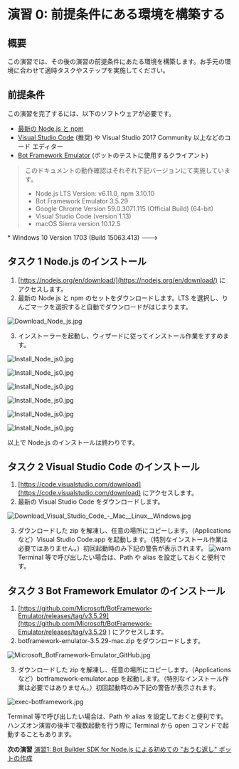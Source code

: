 # 演習 0: 前提条件にある環境を構築する

## 概要

この演習では、その後の演習の前提条件にあたる環境を構築します。お手元の環境に合わせて適時タスクやステップを実施してください。


## 前提条件
この演習を完了するには、以下のソフトウェアが必要です。

* [最新の Node.js と npm](https://nodejs.org/en/download)
* [Visual Studio Code](https://code.visualstudio.com/download) (推奨) や Visual Studio 2017 Community 以上などのコード エディター
* [Bot Framework Emulator](https://emulator.botframework.com/) (ボットのテストに使用するクライアント)

> このドキュメントの動作確認はそれぞれ下記バージョンにて実施しています。
>* Node.js LTS Version: v6.11.0,  npm 3.10.10
>* Bot Framework Emulator 3.5.29
>* Google Chrome Version 59.0.3071.115 (Official Build) (64-bit)
>* Visual Studio Code (version 1.13)
>* macOS Sierra version 10.12.5
<!--->* Windows 10 Version 1703 (Build 15063.413) --->

## タスク 1 Node.js のインストール
1. [https://nodejs.org/en/download/](https://nodejs.org/en/download/) にアクセスします。
2. 最新の Node.js と npm のセットをダウンロードします。LTS を選択し、りんごマークを選択すると自動でダウンロードがはじまります。

![Download_Node_js.jpg](./media/Download_Node_js.jpg)


3. インストーラーを起動し、ウィザードに従ってインストール作業をすすめます。

![Install_Node_js0.jpg](./media/Install_Node_js0.jpg)

![Install_Node_js0.jpg](./media/Install_Node_js1.jpg)

![Install_Node_js0.jpg](./media/Install_Node_js2.jpg)

![Install_Node_js0.jpg](./media/Install_Node_js3.jpg)

![Install_Node_js0.jpg](./media/Install_Node_js4.jpg)

![Install_Node_js0.jpg](./media/Install_Node_js5.jpg)

以上で Node.js のインストールは終わりです。

## タスク 2 Visual Studio Code のインストール
1. [https://code.visualstudio.com/download](https://code.visualstudio.com/download) にアクセスします。
2. 最新の Visual Studio Code をダウンロードします。

![Download_Visual_Studio_Code_-_Mac__Linux__Windows.jpg](./media/Download_Visual_Studio_Code_-_Mac__Linux__Windows.jpg)

3. ダウンロードした zip を解凍し、任意の場所にコピーします。（Applications など）Visual Studio Code.app を起動します。（特別なインストール作業は必要ではありません。）初回起動時のみ下記の警告が表示されます。
![warn](./media/Screenshot_2017_07_01_13_49.jpg)
Terminal 等で呼び出したい場合は、Path や alias を設定しておくと便利です。

## タスク 3 Bot Framework Emulator のインストール
1. [https://github.com/Microsoft/BotFramework-Emulator/releases/tag/v3.5.29](https://github.com/Microsoft/BotFramework-Emulator/releases/tag/v3.5.29 ) にアクセスします。
2. botframework-emulator-3.5.29-mac.zip をダウンロードします。

![Microsoft_BotFramework-Emulator_GitHub.jpg](./media/Microsoft_BotFramework-Emulator_GitHub.jpg)

3. ダウンロードした zip を解凍し、任意の場所にコピーします。（Applications など）botframework-emulator.app を起動します。（特別なインストール作業は必要ではありません。）初回起動時のみ下記の警告が表示されます。

![exec-botframework.jpg](./media/exec-botframework.jpg)

Terminal 等で呼び出したい場合は、Path や alias を設定しておくと便利です。
ハンズオン演習の後半で複数起動を行う際に Terminal から open コマンドで起動することもあります。

**次の演習** [演習1: Bot Builder SDK for Node.js による初めての "おうむ返し" ボットの作成](./exercise1-EchoBot.md)